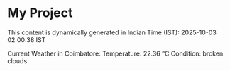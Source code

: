 # My Project

This content is dynamically generated in Indian Time (IST): 2025-10-03 02:00:38 IST


Current Weather in Coimbatore:
Temperature: 22.36 °C
Condition: broken clouds
